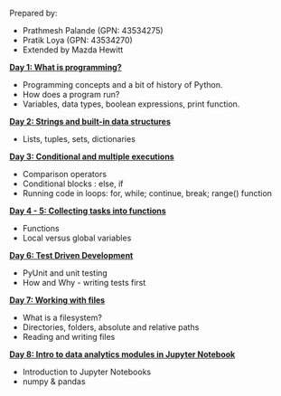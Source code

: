 Prepared by:
- Prathmesh Palande (GPN: 43534275)
- Pratik Loya (GPN: 43534270)
- Extended by Mazda Hewitt


**[Day 1: What is programming?](https://github.ldn.swissbank.com/pages/UBSAgileDevCourse/CodeRed-python-course/Day%201/Presentation/#/)** 
- Programming concepts and a bit of history of Python.
- How does a program run?
- Variables, data types, boolean expressions, print function.
    
**[Day 2: Strings and built-in data structures](https://github.ldn.swissbank.com/pages/UBSAgileDevCourse/CodeRed-python-course/Day%201/Presentation/#/)**
- Lists, tuples, sets, dictionaries
    
**[Day 3: Conditional and multiple executions](https://github.ldn.swissbank.com/pages/UBSAgileDevCourse/CodeRed-python-course/Day%202/Presentation/#/)**
- Comparison operators
- Conditional blocks : else, if
- Running code in loops: for, while; continue, break; range() function

**[Day 4 - 5: Collecting tasks into functions](https://github.ldn.swissbank.com/pages/UBSAgileDevCourse/CodeRed-python-course/Day%203/Presentation/#/)**
- Functions
- Local versus global variables

**[Day 6: Test Driven Development](https://github.ldn.swissbank.com/pages/UBSAgileDevCourse/CodeRed-python-course/Day%204/Presentation/#/)** 
- PyUnit and unit testing
- How and Why - writing tests first

**[Day 7: Working with files](https://github.ldn.swissbank.com/pages/UBSAgileDevCourse/CodeRed-python-course/Day%2056/Presentation/#/)**
- What is a filesystem? 
- Directories, folders, absolute and relative paths
- Reading and writing files  

**[Day 8: Intro to data analytics modules in Jupyter Notebook](https://github.ldn.swissbank.com/pages/UBSAgileDevCourse/CodeRed-python-course/Day%209/Presentation/#/)**
- Introduction to Jupyter Notebooks
- numpy & pandas  


